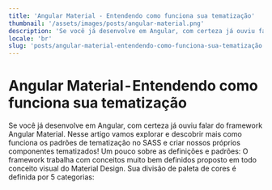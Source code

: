 ```yaml
---
title: 'Angular Material - Entendendo como funciona sua tematização'
thumbnail: '/assets/images/posts/angular-material.png'
description: 'Se você já desenvolve em Angular, com certeza já ouviu falar do framework Angular Material. Nesse artigo vamos explorar e descobrir mais como funciona os padrões de tematização no SASS e criar nossos próprios componentes tematizados!'
locale: 'br'
slug: 'posts/angular-material-entendendo-como-funciona-sua-tematização'
---
```


# Angular Material - Entendendo como funciona sua tematização

Se você já desenvolve em Angular, com certeza já ouviu falar do framework Angular Material. Nesse artigo vamos explorar e descobrir mais como funciona os padrões de tematização no SASS e criar nossos próprios componentes tematizados!
Um pouco sobre as definições e padrões:
O framework trabalha com conceitos muito bem definidos proposto em todo conceito visual do Material Design. Sua divisão de paleta de cores é definida  por 5 categorias: